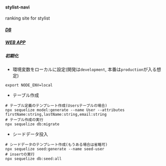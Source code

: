 #### stylist-navi

ranking site for stylist

##### [DB](./db/README.md)

##### [WEB APP](./webapp/README.md)

##### 初期化

- 環境変数をローカルに設定(開発は`development`, 本番は`production`が入る想定)

```
export NODE_ENV=local
```

- テーブル作成

```
# テーブル定義のテンプレート作成(Usersテーブルの場合)
npx sequelize model:generate --name User --attributes firstName:string,lastName:string,email:string
# テーブル作成の実行
npx sequelize db:migrate
```

- シードデータ投入

```
# シードデータのテンプレート作成(もうある場合は省略可)
npx sequelize seed:generate --name seed-user
# insertの実行
npx sequelize db:seed:all
```
